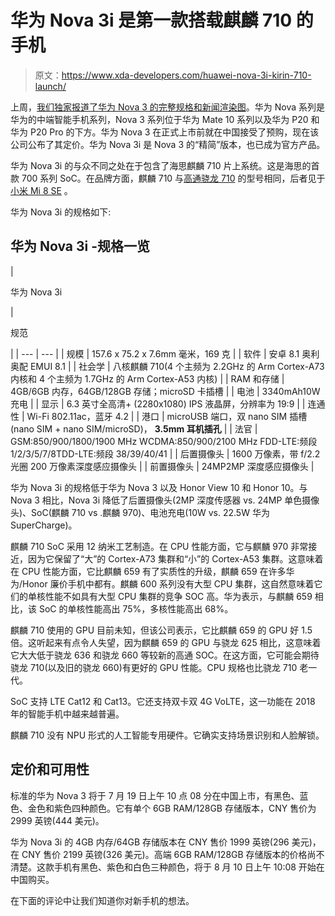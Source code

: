 # 华为 Nova 3i 是第一款搭载麒麟 710 的手机

> 原文：<https://www.xda-developers.com/huawei-nova-3i-kirin-710-launch/>

上周，[我们独家报道了华为 Nova 3 的完整规格和新闻渲染图](https://www.xda-developers.com/huawei-nova-3-specifications-press-renders/)。华为 Nova 系列是华为的中端智能手机系列，Nova 3 系列位于华为 Mate 10 系列以及华为 P20 和华为 P20 Pro 的下方。华为 Nova 3 在正式上市前就在中国接受了预购，现在该公司公布了其定价。华为 Nova 3i 是 Nova 3 的“精简”版本，也已成为官方产品。

华为 Nova 3i 的与众不同之处在于包含了海思麒麟 710 片上系统。这是海思的首款 700 系列 SoC。在品牌方面，麒麟 710 与[高通骁龙 710](https://www.xda-developers.com/qualcomm-snapdragon-710-announcement/) 的型号相同，后者见于[小米 Mi 8 SE](https://www.xda-developers.com/xiaomi-mi-8-mi-8-explorer-edition-mi-8-se-china-launch/) 。

华为 Nova 3i 的规格如下:

## 华为 Nova 3i -规格一览

| 

华为 Nova 3i

 | 

规范

 |
| --- | --- |
| 规模 | 157.6 x 75.2 x 7.6mm 毫米，169 克 |
| 软件 | 安卓 8.1 奥利奥配 EMUI 8.1 |
| 社会学 | 八核麒麟 710(4 个主频为 2.2GHz 的 Arm Cortex-A73 内核和 4 个主频为 1.7GHz 的 Arm Cortex-A53 内核) |
| RAM 和存储 | 4GB/6GB 内存，64GB/128GB 存储；microSD 卡插槽 |
| 电池 | 3340mAh10W 充电 |
| 显示 | 6.3 英寸全高清+ (2280x1080) IPS 液晶屏，分辨率为 19:9 |
| 连通性 | Wi-Fi 802.11ac，蓝牙 4.2 |
| 港口 | microUSB 端口，双 nano SIM 插槽(nano SIM + nano SIM/microSD)， **3.5mm 耳机插孔** |
| 法官 | GSM:850/900/1800/1900 MHz WCDMA:850/900/2100 MHz FDD-LTE:频段 1/2/3/5/7/8TDD-LTE:频段 38/39/40/41 |
| 后置摄像头 | 1600 万像素，带 f/2.2 光圈 200 万像素深度感应摄像头 |
| 前置摄像头 | 24MP2MP 深度感应摄像头 |

华为 Nova 3i 的规格低于华为 Nova 3 以及 Honor View 10 和 Honor 10。与 Nova 3 相比，Nova 3i 降低了后置摄像头(2MP 深度传感器 vs. 24MP 单色摄像头)、SoC(麒麟 710 vs .麒麟 970)、电池充电(10W vs. 22.5W 华为 SuperCharge)。

麒麟 710 SoC 采用 12 纳米工艺制造。在 CPU 性能方面，它与麒麟 970 非常接近，因为它保留了“大”的 Cortex-A73 集群和“小”的 Cortex-A53 集群。这意味着在 CPU 性能方面，它比麒麟 659 有了实质性的升级，麒麟 659 在许多华为/Honor 廉价手机中都有。麒麟 600 系列没有大型 CPU 集群，这自然意味着它们的单核性能不如具有大型 CPU 集群的竞争 SOC 高。华为表示，与麒麟 659 相比，该 SoC 的单核性能高出 75%，多核性能高出 68%。

麒麟 710 使用的 GPU 目前未知，但该公司表示，它比麒麟 659 的 GPU 好 1.5 倍。这听起来有点令人失望，因为麒麟 659 的 GPU 与骁龙 625 相比，这意味着它大大低于骁龙 636 和骁龙 660 等较新的高通 SOC。在这方面，它可能会期待骁龙 710(以及旧的骁龙 660)有更好的 GPU 性能。CPU 规格也比骁龙 710 老一代。

SoC 支持 LTE Cat12 和 Cat13。它还支持双卡双 4G VoLTE，这一功能在 2018 年的智能手机中越来越普遍。

麒麟 710 没有 NPU 形式的人工智能专用硬件。它确实支持场景识别和人脸解锁。

## 定价和可用性

标准的华为 Nova 3 将于 7 月 19 日上午 10 点 08 分在中国上市，有黑色、蓝色、金色和紫色四种颜色。它有单个 6GB RAM/128GB 存储版本，CNY 售价为 2999 英镑(444 美元)。

华为 Nova 3i 的 4GB 内存/64GB 存储版本在 CNY 售价 1999 英镑(296 美元)，在 CNY 售价 2199 英镑(326 美元)。高端 6GB RAM/128GB 存储版本的价格尚不清楚。这款手机有黑色、紫色和白色三种颜色，将于 8 月 10 日上午 10:08 开始在中国购买。

在下面的评论中让我们知道你对新手机的想法。